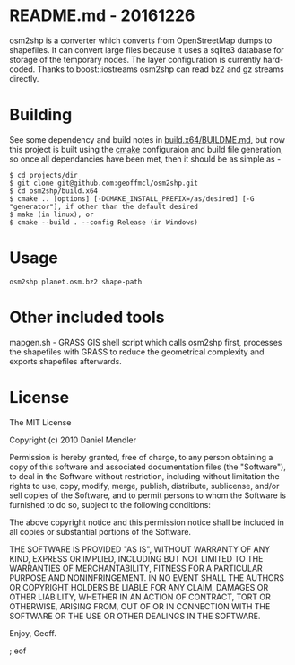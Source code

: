 README.md - 20161226
=========

osm2shp is a converter which converts from OpenStreetMap dumps to shapefiles. It can convert large files because
it uses a sqlite3 database for storage of the temporary nodes. The layer configuration is currently hard-coded.
Thanks to boost::iostreams osm2shp can read bz2 and gz streams directly.

Building
========

See some dependency and build notes in [build.x64/BUILDME.md](build.x64/BUILDME.md), but now this project is built using the [cmake](https://cmake.org/download/) configuraion and build file generation, so once all dependancies have been met, then it should be as simple as -

```
$ cd projects/dir
$ git clone git@github.com:geoffmcl/osm2shp.git
$ cd osm2shp/build.x64
$ cmake .. [options] [-DCMAKE_INSTALL_PREFIX=/as/desired] [-G "generator"], if other than the default desired
$ make (in linux), or
$ cmake --build . --config Release (in Windows)
```

Usage
=====

    osm2shp planet.osm.bz2 shape-path

Other included tools
====================

mapgen.sh - GRASS GIS shell script which calls osm2shp first,  processes the shapefiles with GRASS
            to reduce the geometrical complexity and exports shapefiles afterwards.

License
=======

The MIT License

Copyright (c) 2010 Daniel Mendler

Permission is hereby granted, free of charge, to any person obtaining a copy
of this software and associated documentation files (the "Software"), to deal
in the Software without restriction, including without limitation the rights
to use, copy, modify, merge, publish, distribute, sublicense, and/or sell
copies of the Software, and to permit persons to whom the Software is
furnished to do so, subject to the following conditions:

The above copyright notice and this permission notice shall be included in
all copies or substantial portions of the Software.

THE SOFTWARE IS PROVIDED "AS IS", WITHOUT WARRANTY OF ANY KIND, EXPRESS OR
IMPLIED, INCLUDING BUT NOT LIMITED TO THE WARRANTIES OF MERCHANTABILITY,
FITNESS FOR A PARTICULAR PURPOSE AND NONINFRINGEMENT. IN NO EVENT SHALL THE
AUTHORS OR COPYRIGHT HOLDERS BE LIABLE FOR ANY CLAIM, DAMAGES OR OTHER
LIABILITY, WHETHER IN AN ACTION OF CONTRACT, TORT OR OTHERWISE, ARISING FROM,
OUT OF OR IN CONNECTION WITH THE SOFTWARE OR THE USE OR OTHER DEALINGS IN
THE SOFTWARE.

Enjoy, Geoff.

; eof
